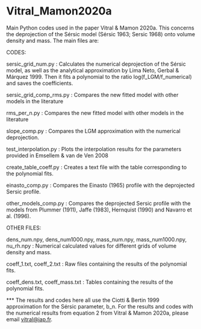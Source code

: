 # Vitral_Mamon2020a
Main Python codes used in the paper Vitral &amp; Mamon 2020a.
This concerns the deprojection of the Sérsic model (Sérsic 1963; Sersic 1968) onto volume density and mass.
The main files are:

CODES:

sersic_grid_num.py : Calculates the numerical deprojection of the Sérsic model, as well as 
the analytical approximation by Lima Neto, Gerbal & Márquez 1999. Then it fits a polynomial 
to the ratio log(f_LGM/f_numerical) and saves the coefficients.

sersic_grid_comp_rms.py : Compares the new fitted model with other models in the literature

rms_per_n.py : Compares the new fitted model with other models in the literature

slope_comp.py : Compares the LGM approximation with the numerical deprojection.

test_interpolation.py : Plots the interpolation results for the parameters provided in 
Emsellem & van de Ven 2008

create_table_coeff.py : Creates a text file with the table corresponding to the polynomial fits.

einasto_comp.py : Compares the Einasto (1965) profile with the deprojected Sersic profile.

other_models_comp.py : Compares the deprojected Sersic profile with the models from Plummer (1911),
Jaffe (1983), Hernquist (1990) and Navarro et al. (1996).

OTHER FILES:

dens_num.npy, dens_num1000.npy, mass_num.npy, mass_num1000.npy, nu_rh.npy : Numerical calculated values 
for different grids of volume density and mass.

coeff_1.txt, coeff_2.txt : Raw files containing the results of the polynomial fits.

coeff_dens.txt, coeff_mass.txt : Tables containing the results of the polynomial fits.

*** The results and codes here all use the Ciotti & Bertin 1999 approximation for the 
Sérsic parameter, b_n. For the results and codes with the numerical results from equation 2 
from Vitral &amp; Mamon 2020a, please email vitral@iap.fr.

